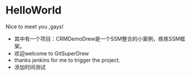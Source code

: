 # HelloWorld
Nice to meet you ,gays!
 + 其中有一个项目：CRMDemoDrew是一个SSM整合的小案例，练练SSM框架。
 + 欢迎welcome to GitSuperDrew
 + thanks jenkins for me to trigger the project.
 + 添加时间测试
